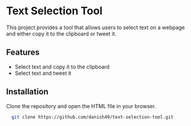 # Text Selection Tool

This project provides a tool that allows users to select text on a webpage and either copy it to the clipboard or tweet it.

## Features

- Select text and copy it to the clipboard
- Select text and tweet it

## Installation 

Clone the repository and open the HTML file in your browser.

```bash
  git clone https://github.com/danish49/text-selection-tool.git